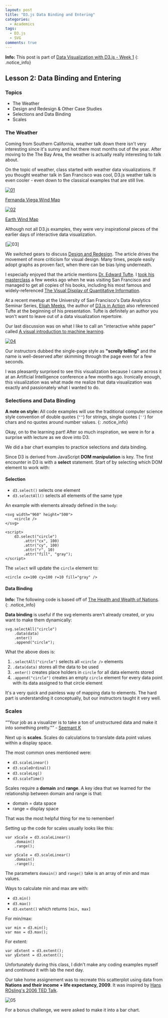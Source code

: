 ```yaml
---
layout: post
title: "D3.js Data Binding and Entering"
categories:
  - Academics
tags:
  - D3.js
  - SVG
comments: true
---
```


**Info:** This post is part of [Data Visualization with D3.js - Week 1](/data-visualization-with-d3js-week-1/)
{: .notice_info}

## Lesson 2: Data Binding and Entering

### Topics

- The Weather
- Design and Redesign & Other Case Studies
- Selections and Data Binding
- Scales

### The Weather

Coming from Southern California, weather talk down there isn't very interesting since it's sunny and hot there most months out of the year. After moving to the The Bay Area, the weather is actually really interesting to talk about.

On the topic of weather, class started with weather data visualizations. If you thought weather talk in San Francisco was cool, D3.js weather talk is even cooler - even down to the classical examples that are still live.

[![01]](http://hint.fm/projects/wind/)

[Fernanda Viega Wind Map](http://hint.fm/projects/wind/)

[![02]](http://earth.nullschool.net)

[Earth Wind Map](http://earth.nullschool.net)

Although not all D3.js examples, they were very inspirational pieces of the earlier days of interactive data visualization.

[![03](https://medium.com/@hint_fm/design-and-redesign-4ab77206cf9)]

We switched gears to discuss [Design and Redesign](https://medium.com/@hint_fm/design-and-redesign-4ab77206cf9). The article drives the movement of more criticism for visual design. Many times, people easily adopt graphs as proven fact, when there can be bias lying underneath.

I especially enjoyed that the article mentions [Dr. Edward Tufte](http://edwardtufte.com). I [took his masterclass](https://www.edwardtufte.com/tufte/courses) a few weeks ago when he was visiting San Francisco and managed to get all copies of his books, including his most famous and widely-referenced [The Visual Display of Quantitative Information](https://www.edwardtufte.com/tufte/books_vdqi).

At a recent meetup at the University of San Francisco's Data Analytics Seminar Series, [Elijah Meeks](http://elijahmeeks.com/), the author of [D3.js in Action](https://www.manning.com/books/d3-js-in-action) also referenced Tufte at the beginning of his presentation. Tufte is definitely an author you won't want to leave out of a data visualization repertoire.

Our last discussion was on what I like to call an "interactive white paper" called [A visual introduction to machine learning](http://www.r2d3.us/visual-intro-to-machine-learning-part-1/).

[![04]](www.r2d3.us/visual-intro-to-machine-learning-part-1/)

Our instructors dubbed the single-page style as **"scrolly telling"** and the name is well-deserved after skimming through the page even for a few seconds.

I was pleasantly surprised to see this visualization because I came across it at an Artificial Intelligence conference a few months ago. Ironically enough, this visualization was what made me realize that data visualization was exactly and passionately what I wanted to do.

### Selections and Data Binding

**A note on style:** All code examples will use the traditional computer science style convention of double quotes (`""`) for strings, single quotes (`''`) for chars and no quotes around number values.
{: .notice_info}

Okay, on to the learning part! After so much inspiration, we were in for a surprise with lecture as we dove into D3.

We did a bar chart examples to practice selections and data binding.

Since D3 is derived from JavaScript **DOM manipulation** is key. The first encounter in D3 is with a **select** statement. Start of by selecting which DOM element to work with:

#### Selection

- `d3.select()` selects one element
- `d3.selectAll()` selects all elements of the same type

An example with elements already defined in the `body`:

```
<svg width="960" height="500">
	<circle />
</svg>

<script>
	d3.select("circle")
		.attr("cx", 100)
		.attr("cy", 100)
		.attr("r", 10)
		.attr("fill", "gray");
</script>
```

The `select` will update the `circle` element to:

`<circle cx=100 cy=100 r=10 fill="gray" />`

#### Data Binding

**Info:** The following code is based off of [The Health and Wealth of Nations]().
{: .notice_info}

**Data binding** is useful if the svg elements aren't already created, or you want to make them dynamically:

```
svg.selectAll("circle")
	.data(data)				 
	.enter()
	.append("circle");
```

What the above does is:

1. `.selectAll("circle")` selects all `<circle />` elements
2. `.data(data)` stores all the data to be used
3. `.enter()` creates place holders in `circle` for all data elements stored
4. `.append("circle")` creates an empty `circle` element for every data point with its data assigned to that circle element

It's a very quick and painless way of mapping data to elements. The hard part is understanding it conceptually, but our instructors taught it very well.

### Scales

<q>"Your job as a visualizer is to take a ton of unstructured data and make it into something pretty."</q> - [Seemant K](http://seemant.k.com)

Next up is **scales**. Scales do calculations to translate data point values within a display space.

The most common ones mentioned were:

- `d3.scaleLinear()`
- `d3.scaleOrdinal()`
- `d3.scaleLog()`
- `d3.scaleTime()`

Scales require a **domain** and **range**. A key idea that we learned for the relationship between domain and range is that:

- domain = data space
- range = display space

That was the most helpful thing for me to remember!

Setting up the code for scales usually looks like this:

```
var xScale = d3.scaleLinear()
	.domain()
	.range();

var yScale = d3.scaleLinear()
	.domain()
	.range();
```

The parameters `domain()` and `range()` take is an array of min and max values.

Ways to calculate min and max are with:

- `d3.min()`
- `d3.max()`
- `d3.extent()` which returns `[min, max]`

For min/max:

```
var min = d3.min();
var max = d3.max();
```

For extent:

```
var xExtent = d3.extent();
var yExtent = d3.extent();
```

Unfortunately during this class, I didn't make any coding examples myself and continued it with lab the next day.

Our take home assignement was to recreate this scatterplot using data from **Nations and their income + life expectancy, 2009**. It was inspired by [Hans ROsling's 2006 TED Talk](https://www.ted.com/talks/hans_rosling_shows_the_best_stats_you_ve_ever_seen).

![05]

For a bonus challenge, we were asked to make it into a bar chart.

[01]: /images/01-wind-map.PNG
[02]: /images/02-earth-wind-map.PNG
[03]: /images/03-design-and-redesign.PNG
[04]: /images/04-visual-intro-to-machine-learning.PNG
[05]: /images/05-nations.png